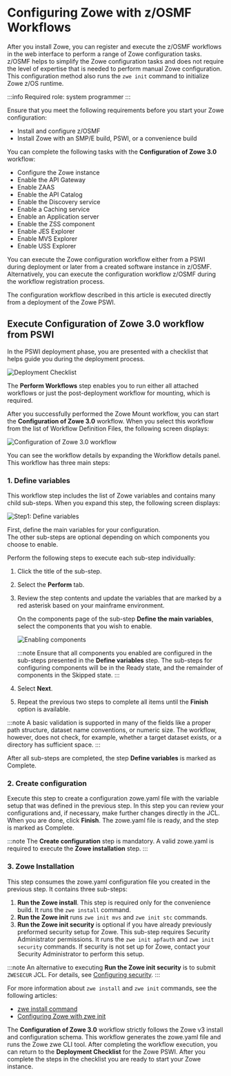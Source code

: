# Configuring Zowe with z/OSMF Workflows

After you install Zowe, you can register and execute the z/OSMF workflows in the web interface to perform a range of
Zowe configuration tasks. z/OSMF helps to simplify the Zowe configuration tasks and does not require the level of
expertise that is needed to perform manual Zowe configuration. This configuration method also runs the `zwe init`
command to initialize Zowe z/OS runtime.

:::info Required role: system programmer
:::

Ensure that you meet the following requirements before you start your Zowe configuration:

- Install and configure z/OSMF
- Install Zowe with an SMP/E build, PSWI, or a convenience build

You can complete the following tasks with the **Configuration of Zowe 3.0** workflow:

- Configure the Zowe instance
- Enable the API Gateway
- Enable ZAAS
- Enable the API Catalog
- Enable the Discovery service
- Enable a Caching service
- Enable an Application server
- Enable the ZSS component
- Enable JES Explorer
- Enable MVS Explorer
- Enable USS Explorer

You can execute the Zowe configuration workflow either from a PSWI during deployment or later from a created software
instance in z/OSMF. Alternatively, you can execute the configuration workflow z/OSMF during the workflow registration
process.

The configuration workflow described in this article is executed directly from a deployment of the Zowe PSWI.

## Execute Configuration of Zowe 3.0 workflow from PSWI

In the PSWI deployment phase, you are presented with a checklist that helps guide you during the deployment process.

![Deployment Checklist](../images/zosmf/perform-workflows.png)

The **Perform Workflows** step enables you to run either all attached workflows or just the
post-deployment workflow for mounting, which is required.

After you successfully performed the Zowe Mount workflow, you can start the **Configuration of Zowe 3.0** workflow.
When you select this workflow from the list of Workflow Definition Files, the following screen displays: 

![Configuration of Zowe 3.0 workflow](../images/zosmf/workflow-zoweConfiguration.png)

You can see the workflow details by expanding the Workflow details panel.
This workflow has three main steps:

### 1. **Define variables**

This workflow step includes the list of Zowe variables and contains many child sub-steps.
When you expand this step, the following screen displays: 

![Step1: Define variables](../images/zosmf/workflow-defineVariables.png)

First, define the main variables for your configuration.   
The other sub-steps are optional depending on which components you choose to enable.

Perform the following steps to execute each sub-step individually:

1. Click the title of the sub-step.
2. Select the **Perform** tab.
3. Review the step contents and update the variables that are marked by a red asterisk based on your mainframe environment.

   On the components page of the sub-step **Define the main variables**, select the components that you wish to enable. 

    ![Enabling components](../images/zosmf/workflow-componentsVariables.png)

   :::note
   Ensure that all components you enabled are  configured in the sub-steps presented in the **Define variables** step. 
   The sub-steps for configuring components will be in the Ready state, and the remainder of components in the Skipped state.
   :::

4. Select **Next**. 
5. Repeat the previous two steps to complete all items until the **Finish** option is available.

:::note
A basic validation is supported in many of the fields like a proper path structure, dataset name conventions, or numeric size.
The workflow, however, does not check, for example, whether a target dataset exists, or a directory has sufficient space.
:::

After all sub-steps are completed, the step **Define variables** is marked as Complete.

### 2. **Create configuration**

Execute this step to create a configuration zowe.yaml file with the variable setup that was defined in the previous step. 
In this step you can review your configurations and, if necessary, make further changes directly in the JCL. 
When you are done, click **Finish**. The zowe.yaml file is ready, and the step is marked as Complete.

:::note
The **Create configuration** step is mandatory. A valid zowe.yaml is required to execute the **Zowe installation** step.
:::

### 3. **Zowe Installation**

This step consumes the zowe.yaml configuration file you created in the previous step. It contains three sub-steps:

1. **Run the Zowe install**. This step is required only for the convenience build. It runs the `zwe install` command.
2. **Run the Zowe init** runs `zwe init mvs` and `zwe init stc` commands.
3. **Run the Zowe init security** is optional if you have already previously preformed security setup for Zowe. This sub-step requires Security Administrator permissions. It runs the `zwe init apfauth` and `zwe init security` commands. If security is not set up for Zowe, contact your Security Administrator to perform this setup.

:::note
An alternative to executing **Run the Zowe init security** is to submit `ZWESECUR` JCL. For details, see [Configuring security](configuring-security.md).
:::

For more information about `zwe install` and `zwe init` commands, see the following articles:
* [zwe install command](../appendix/zwe_server_command_reference/zwe/zwe-install.md)
* [Configuring Zowe with zwe init](initialize-zos-system.md)

The **Configuration of Zowe 3.0** workflow strictly follows the Zowe v3 install and configuration schema. This workflow generates the zowe.yaml file and runs the Zowe zwe CLI tool.
After completing the workflow execution, you can return to the **Deployment Checklist** for the Zowe PSWI. 
After you complete the steps in the checklist you are ready to start your Zowe instance.
